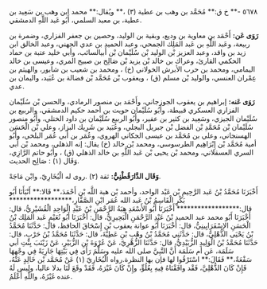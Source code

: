 ٥٦٧٨ -** خ ق:** مُحَمَّد بن وهب بن عطية (٣) ،** ويُقال:** محمد ابن وهب بن سَعِيد بن عطية، بن معبد السلمي، أَبُو عَبد اللَّهِ الدمشقي.

**رَوَى عَن:** أَحْمَد بن معاوية بن وديع، وبقية بن الوليد، وحصين بن جعفر الفزاري، وضمرة بن ربيعة، وعَبد اللَّهِ بن عَبد المَلِك الجمحي، وعبد الحميد بن عدي الجهني، وعبد الخالق ابن زيد بن واقد، وعبد العزيز بْن الوليد بْن سُلَيْمان بْن أَبيالسائب، وأبي خليد عتبة بن حماد الحكمي القارئ، وعراك بن خالد بْن يزيد بْن صَالِح بن صبيح المري، وعيسى بن خالد اليمامي، ومحمد بن حرب الأبرش الخولاني (خ) ، ومحمد بن شعيب بن شابور، والهيثم بن عِمْران العنسي، والوليد بْن مسلم (ق) ، ويعقوب بْن مُحَمَّد بْن فضالة بن عُبَيد، واليمان بن عدي.

**رَوَى عَنه:** إبراهيم بن يعقوب الجوزجاني، وأَحْمَد بن منصور الرمادي، والحسن بْن سُلَيْمان الفزاري العسكري قبيطة، وأَبُو سُلَيْمان حويت بن أحمد حكيم الدمشقي، والربيع بن سُلَيْمان الجيزي، وسَعِيد بن كثير بن عفير، وأَبُو الربيع سُلَيْمان بن داود الختلي، وأَبُو منصور سُلَيْمان بْن مُحَمَّدِ بْن الفضل بْن جبريل البجلي، وعُبَيد بن شَرِيك البزاز، وعلي بْن الْحَسَن الهسنجاني، وعلي بن مُحَمَّد بن عيسى الجكاني الهروي، وعُمَر بن أَبي عُمَر البلخي، وأَبُو أمية مُحَمَّد بْن إِبْرَاهِيم الطرسوسي، ومحمد بْن خالد (خ) يقال: إنه الذهلي، ومحمد بْن أَبي السري العسقلاني، ومحمد بْن يحيى بْن عَبد اللَّهِ بن خالد الذهلي (ق) ، وأَبُو حاتم الرَّازِي، وَقَال (١) : صَالِح الحديث.

**وَقَال الدَّارَقُطْنِيُّ:** ثقة (٢) .روى له الْبُخَارِيّ، وابْن مَاجَهْ.

أَخْبَرَنَا مُحَمَّدُ بْنُ عَبد الرَّحِيمِ بْن عَبْد الواحد، وأحمد بْن هبة اللَّه بْن أَحْمَدَ،** قَالا:** أَنْبَأَنَا أَبُو بَكْرٍ الْقَاسِمُ بْنُ عَبد الله عُمَر ابْنِ الصَّفَّارِ،****************** قال:****************** أَخْبَرَنَا أَبُو الأَسْعَدِ هِبَةُ الرَّحْمَنِ بْنُ عَبْدِ الْوَاحِدِ الْقُشَيْرِيُّ، قال: أَخْبَرَنَا أَبُو محمد عبد الحميد بْنُ عَبْدِ الرَّحْمَنِ الْبَحِيرِيُّ، قال: أَخْبَرَنَا أَبُو نُعَيْمٍ عَبد المَلِك بْنُ الْحَسَنِ الإِسْفَرَايِينِيُّ، قال: أَخْبَرَنَا أَبُو عوانة يعقوب بْن إِسْحَاقَ الحافظ، قال: حَدَّثَنَا مُحَمَّدُ بْنُ يَحْيَى الذُّهْلِيُّ، قال: حَدَّثَنِي مُحَمَّدُ بْنُ وهْبِ بْنِ عَطِيَّةَ، قال: حَدَّثَنَا مُحَمَّدُ بْنُ حَرْبٍ، قال: حَدَّثَنَا مُحَمَّدُ بْنُ الْوَلِيدِ الزُّبَيْدِيُّ، قال: حَدَّثَنَا الزُّهْرِيّ، عَنْ عُرْوَةَ بْنِ الزُّبَيْرِ، عَنْ زَيْنَبَ بِنْتِ أبي سَلَمَة، عَن أم سَلَمَة أَنَّ النَّبِيَّ صلى الله عليه وسَلَّمَ رَأَى فِي بَيْتِهَا جَارِيَةً فِي وجْهِهَا سَفْعَةٌ،** فَقَالَ:** اسْتَرْقُوا لها فإن بها النظرة.رواه الْبُخَارِيّ (١) عَنْ مُحَمَّد بْن خَالِدٍ عَنْهُ، فَإِنْ كَانَ الذُّهْلِيَّ، فَقْد وافَقْنَاهُ فِيهِ بِعُلُوٍّ، وإِنْ كَانَ غَيْرَهُ، فَقَدْ وقَعَ لَنَا بدلا عاليا، وليس لَهُ عنده غَيْرُهُ، واللَّهِ أَعْلَمُ.